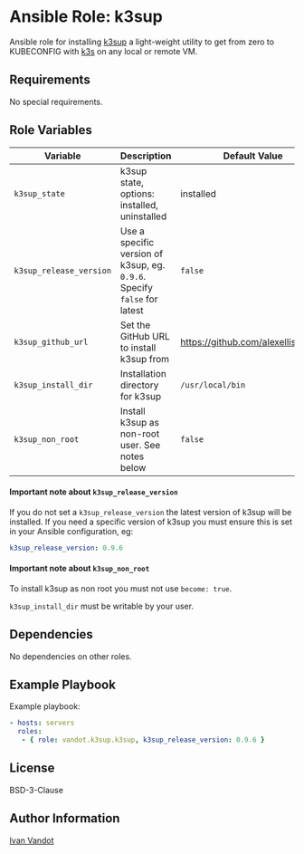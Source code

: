# Ansible Role: k3sup

Ansible role for installing [k3sup](https://k3sup.dev/) a light-weight utility to get from zero to KUBECONFIG with [k3s](https://k3s.io/) on any local or remote VM.

## Requirements

No special requirements.

## Role Variables

| Variable                       | Description                                                              | Default Value                      |
|--------------------------------|--------------------------------------------------------------------------|------------------------------------|
| `k3sup_state`                  | k3sup state, options: installed, uninstalled                             | installed                          |
| `k3sup_release_version`        | Use a specific version of k3sup, eg. `0.9.6`. Specify `false` for latest | `false`                            |
| `k3sup_github_url`             | Set the GitHub URL to install k3sup from                                 | https://github.com/alexellis/k3sup |
| `k3sup_install_dir`            | Installation directory for k3sup                                         | `/usr/local/bin`                   |
| `k3sup_non_root`               | Install k3sup as non-root user. See notes below                          | `false`                            |

#### Important note about `k3sup_release_version`

If you do not set a `k3sup_release_version` the latest version of k3sup will be installed. If you need a specific version of k3sup you must ensure this is set in your Ansible configuration, eg:

```yaml
k3sup_release_version: 0.9.6
```

#### Important note about `k3sup_non_root`

To install k3sup as non root you must not use `become: true`.

`k3sup_install_dir` must be writable by your user.

## Dependencies

No dependencies on other roles.

## Example Playbook

Example playbook:

```yaml
- hosts: servers
  roles:
   - { role: vandot.k3sup.k3sup, k3sup_release_version: 0.9.6 }
```

## License

BSD-3-Clause

## Author Information

[Ivan Vandot](https://ivan.vandot.rs/)
